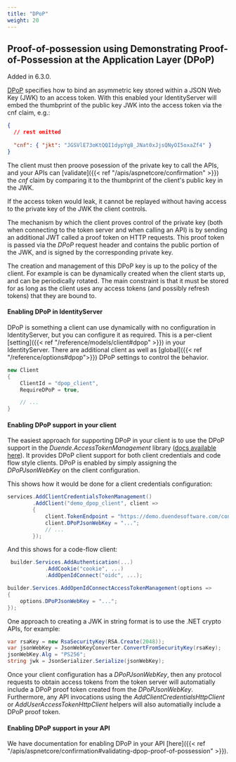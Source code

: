 ```yaml
---
title: "DPoP"
weight: 20
---
```



## Proof-of-possession using Demonstrating Proof-of-Possession at the Application Layer (DPoP)

Added in 6.3.0.

[DPoP](https://datatracker.ietf.org/doc/html/draft-ietf-oauth-dpop) specifies how to bind an asymmetric key stored within a JSON Web Key (JWK) to an access token. With this enabled your IdentityServer will embed the thumbprint of the public key JWK into the access token via the cnf claim, e.g.:

```json
{
  // rest omitted
  
  "cnf": { "jkt": "JGSVlE73oKtQQI1dypYg8_JNat0xJjsQNyOI5oxaZf4" } 
}
```

The client must then proove posession of the private key to call the APIs, and your APIs can [validate]({{< ref "/apis/aspnetcore/confirmation" >}}) the *cnf* claim by comparing it to the thumbprint of the client's public key in the JWK.

If the access token would leak, it cannot be replayed without having access to the private key of the JWK the client controls.

The mechanism by which the client proves control of the private key (both when connecting to the token server and when calling an API) is by sending an additional JWT called a proof token on HTTP requests.
This proof token is passed via the *DPoP* request header and contains the public portion of the JWK, and is signed by the corresponding private key.

The creation and management of this DPoP key is up to the policy of the client.
For example is can be dynamically created when the client starts up, and can be periodically rotated.
The main constraint is that it must be stored for as long as the client uses any access tokens (and possibly refresh tokens) that they are bound to.

#### Enabling DPoP in IdentityServer

DPoP is something a client can use dynamically with no configuration in IdentityServer, but you can configure it as required.
This is a per-client [setting]({{< ref "/reference/models/client#dpop" >}}) in your IdentityServer.
There are additional client as well as [global]({{< ref "/reference/options#dpop">}}) DPoP settings to control the behavior.

```csharp
new Client
{
    ClientId = "dpop_client",
    RequireDPoP = true,

    // ...
}
```

#### Enabling DPoP support in your client

The easiest approach for supporting DPoP in your client is to use the DPoP support in the *Duende.AccessTokenManagement* library ([docs available here](https://github.com/DuendeSoftware/Duende.AccessTokenManagement/wiki/DPoP)).
It provides DPoP client support for both client credentials and code flow style clients.
DPoP is enabled by simply assigning the *DPoPJsonWebKey* on the client configuration. 

This shows how it would be done for a client credentials configuration:

```csharp
services.AddClientCredentialsTokenManagement()
        .AddClient("demo_dpop_client", client =>
        {
            client.TokenEndpoint = "https://demo.duendesoftware.com/connect/token";
            client.DPoPJsonWebKey = "...";
            // ...
        });
```

And this shows for a code-flow client:

```csharp
 builder.Services.AddAuthentication(...)
            .AddCookie("cookie", ...)
            .AddOpenIdConnect("oidc", ...);

builder.Services.AddOpenIdConnectAccessTokenManagement(options => 
{
    options.DPoPJsonWebKey = "...";
});
```

One approach to creating a JWK in string format is to use the .NET crypto APIs, for example:

```csharp
var rsaKey = new RsaSecurityKey(RSA.Create(2048));
var jsonWebKey = JsonWebKeyConverter.ConvertFromSecurityKey(rsaKey);
jsonWebKey.Alg = "PS256";
string jwk = JsonSerializer.Serialize(jsonWebKey);
```

Once your client configuration has a *DPoPJsonWebKey*, then any protocol requests to obtain access tokens from the token server will automatially include a DPoP proof token created from the *DPoPJsonWebKey*.
Furthermore, any API invocations using the *AddClientCredentialsHttpClient* or *AddUserAccessTokenHttpClient* helpers will also automatially include a DPoP proof token.

#### Enabling DPoP support in your API

We have documentation for enabling DPoP in your API [here]({{< ref "/apis/aspnetcore/confirmation#validating-dpop-proof-of-possession" >}}).
